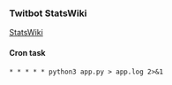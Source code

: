 ### Twitbot StatsWiki
[StatsWiki](https://twitter.com/StatsWiki)

#### Cron task
```
* * * * * python3 app.py > app.log 2>&1
```
